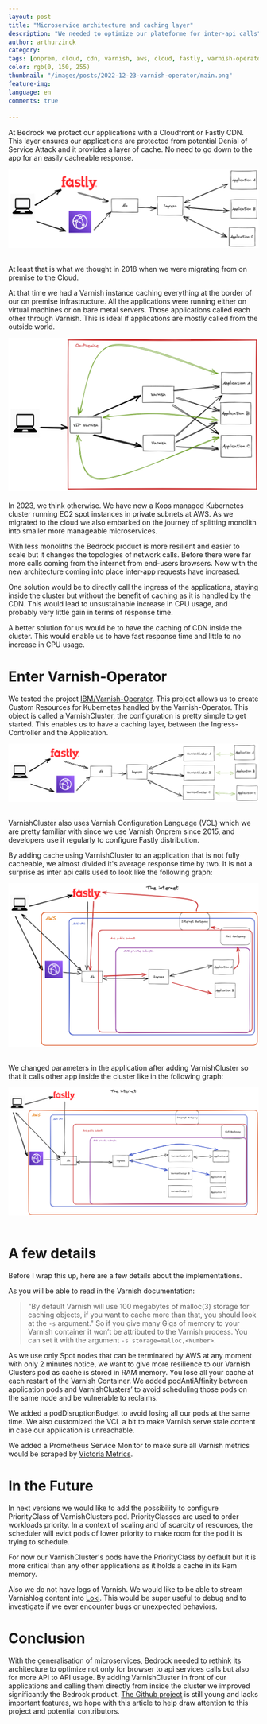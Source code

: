 ```yaml
---
layout: post
title: "Microservice architecture and caching layer"
description: "We needed to optimize our plateforme for inter-api calls"
author: arthurzinck
category:
tags: [onprem, cloud, cdn, varnish, aws, cloud, fastly, varnish-operator, cloudfront, alb]
color: rgb(0, 150, 255)
thumbnail: "/images/posts/2022-12-23-varnish-operator/main.png"
feature-img:
language: en
comments: true

---
```


At Bedrock we protect our applications with a Cloudfront or Fastly CDN. This layer ensures our applications are protected from potential Denial of Service Attack and it provides a layer of cache. No need to go down to the app for an easily cacheable response.

<center><img alt="before the project" src="/images/posts/2022-12-23-varnish-operator/image0.png"></center>

<br>

At least that is what we thought in 2018 when we were migrating from on premise to the Cloud.

At that time we had a Varnish instance caching everything at the border  of our on premise infrastructure. All the applications were running either on virtual machines or on bare metal servers. Those applications called each other through Varnish. This is ideal if applications are mostly called from the outside world. 

<center><img alt="historically before 2018" src="/images/posts/2022-12-23-varnish-operator/image2.png"></center>

<br>
In 2023, we think otherwise. We have now a Kops managed Kubernetes cluster running EC2 spot instances in private subnets at AWS. As we migrated to the cloud we also embarked on the journey of splitting monolith into smaller more manageable microservices.

With less monoliths the Bedrock product is more resilient and easier to scale but it changes the topologies of network calls. Before there were far more calls coming from the internet from end-users browsers. Now with the new architecture coming into place inter-app requests have increased.

One solution would be to directly call the ingress of the applications, staying inside the cluster but without the benefit of caching as it is handled by the CDN. This would lead to unsustainable increase in CPU usage, and probably very little gain in terms of response time.

A better solution for us would be to have the caching of CDN inside the cluster. This would enable us to have fast response time and little to no increase in CPU usage.

# Enter Varnish-Operator

We tested the project [IBM/Varnish-Operator](https://github.com/IBM/varnish-operator). This project allows us to create Custom Resources for Kubernetes handled by the Varnish-Operator. This object is called a VarnishCluster, the configuration is pretty simple to get started. This enables us to have a caching layer, between the Ingress-Controller and the Application.

<center><img alt="varnishcluster" src="/images/posts/2022-12-23-varnish-operator/image1.png"></center>

<br>

VarnishCluster also uses Varnish Configuration Language (VCL) which we are pretty familiar with since we use Varnish Onprem since 2015, and developers use it regularly to configure Fastly distribution.

By adding cache using VarnishCluster to an application that is not fully cacheable, we almost divided it's average response time by two. It is not a surprise as inter api calls used to look like the following graph:
<center><img alt="before-after-varnishcluster" src="/images/posts/2022-12-23-varnish-operator/image3.png"></center>

<br>

We changed parameters in the application after adding VarnishCluster so that it calls other app inside the cluster like in the following graph:
<center><img alt="before-after-varnishcluster" src="/images/posts/2022-12-23-varnish-operator/image4.png"></center>

<br>

# A few details

Before I wrap this up, here are a few details about the implementations.

As you will be able to read in the Varnish documentation: 
> "By default Varnish will use 100 megabytes of malloc(3) storage for caching objects, if you want to cache more than that, you should look at the `-s` argument."
So if you give many Gigs of memory to your Varnish container it won’t be attributed to the Varnish process. You can set it with the argument `-s storage=malloc,<Number>`.


As we use only Spot nodes that can be terminated by AWS at any moment with only 2 minutes notice, we want to give more resilience to our Varnish Clusters pod as cache is stored in RAM memory.
You lose all your cache at each restart of the Varnish Container. We added podAntiAffinity between application pods and VarnishClusters’ to avoid scheduling those pods on the same node and be vulnerable to reclaims.

We added a podDisruptionBudget to avoid losing all our pods at the same time. We also customized the VCL a bit to make Varnish serve stale content in case our application is unreachable.

We added a Prometheus Service Monitor to make sure all Varnish metrics would be scraped by [Victoria Metrics](https://tech.bedrockstreaming.com/2022/09/06/monitoring-at-scale-with-victoriametrics.html).

# In the Future

In next versions we would like to add the possibility to configure PriorityClass of VarnishClusters pod. PriorityClasses are used to order workloads priority.
In a context of scaling and of scarcity of resources, the scheduler will evict pods of lower priority to make room for the pod it is trying to schedule.

For now our VarnishCluster's pods have the PriorityClass by default but it is more critical than any other applications as it holds a cache in its Ram memory.

Also we do not have logs of Varnish. We would like to be able to stream Varnishlog content into [Loki](https://grafana.com/oss/loki/). This would be super useful to debug and to investigate if we ever encounter bugs or unexpected behaviors.

# Conclusion

With the generalisation of microservices, Bedrock needed to rethink its architecture to optimize not only for browser to api services calls but also for more API to API usage. By adding VarnishCluster in front of our applications and calling them directly from inside the cluster we improved significantly the Bedrock product.
[The Github project](https://github.com/IBM/varnish-operator) is still young and lacks important features, we hope with this article to help draw attention to this project and potential contributors. 

